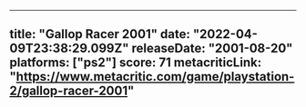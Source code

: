 
---
title: "Gallop Racer 2001"
date: "2022-04-09T23:38:29.099Z"
releaseDate: "2001-08-20"
platforms: ["ps2"]
score: 71
metacriticLink: "https://www.metacritic.com/game/playstation-2/gallop-racer-2001"
---
